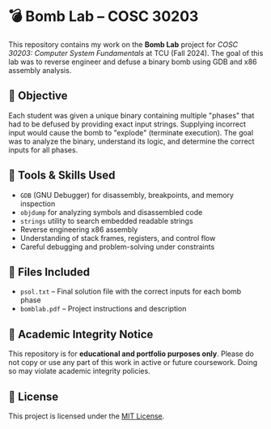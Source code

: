 # 💣 Bomb Lab – COSC 30203

This repository contains my work on the **Bomb Lab** project for *COSC 30203: Computer System Fundamentals* at TCU (Fall 2024). The goal of this lab was to reverse engineer and defuse a binary bomb using GDB and x86 assembly analysis.

## 🧠 Objective

Each student was given a unique binary containing multiple "phases" that had to be defused by providing exact input strings. Supplying incorrect input would cause the bomb to "explode" (terminate execution). The goal was to analyze the binary, understand its logic, and determine the correct inputs for all phases.

## 🔧 Tools & Skills Used

- `GDB` (GNU Debugger) for disassembly, breakpoints, and memory inspection  
- `objdump` for analyzing symbols and disassembled code  
- `strings` utility to search embedded readable strings  
- Reverse engineering x86 assembly  
- Understanding of stack frames, registers, and control flow  
- Careful debugging and problem-solving under constraints

## 📂 Files Included

- `psol.txt` – Final solution file with the correct inputs for each bomb phase  
- `bomblab.pdf` – Project instructions and description 

## 🛑 Academic Integrity Notice

This repository is for **educational and portfolio purposes only**. Please do not copy or use any part of this work in active or future coursework. Doing so may violate academic integrity policies.

## 📜 License

This project is licensed under the [MIT License](LICENSE).
